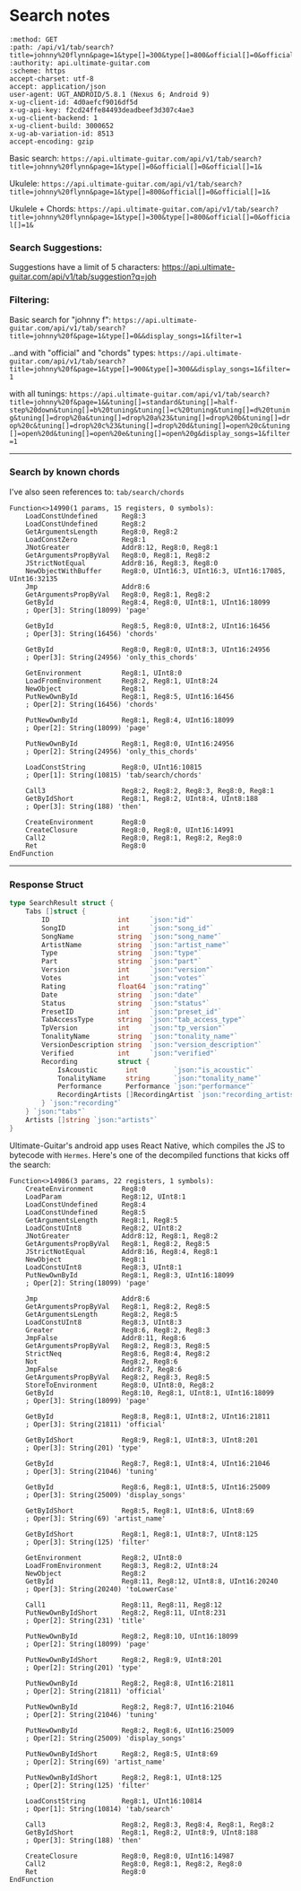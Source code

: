 # Search notes

```
:method: GET
:path: /api/v1/tab/search?title=johnny%20flynn&page=1&type[]=300&type[]=800&official[]=0&official[]=1&
:authority: api.ultimate-guitar.com
:scheme: https
accept-charset: utf-8
accept: application/json
user-agent: UGT_ANDROID/5.8.1 (Nexus 6; Android 9)
x-ug-client-id: 4d0aefcf9016df5d
x-ug-api-key: f2cd24ffe84493deadbeef3d307c4ae3
x-ug-client-backend: 1
x-ug-client-build: 3000652
x-ug-ab-variation-id: 8513
accept-encoding: gzip

```

Basic search: `https://api.ultimate-guitar.com/api/v1/tab/search?title=johnny%20flynn&page=1&type[]=0&official[]=0&official[]=1&`

Ukulele: `https://api.ultimate-guitar.com/api/v1/tab/search?title=johnny%20flynn&page=1&type[]=800&official[]=0&official[]=1&`

Ukulele + Chords: `https://api.ultimate-guitar.com/api/v1/tab/search?title=johnny%20flynn&page=1&type[]=300&type[]=800&official[]=0&official[]=1&`

### Search Suggestions:

Suggestions have a limit of 5 characters: https://api.ultimate-guitar.com/api/v1/tab/suggestion?q=joh

### Filtering:

Basic search for "johnny f": `https://api.ultimate-guitar.com/api/v1/tab/search?title=johnny%20f&page=1&type[]=0&&display_songs=1&filter=1`

..and with "official" and "chords" types: `https://api.ultimate-guitar.com/api/v1/tab/search?title=johnny%20f&page=1&type[]=900&type[]=300&&display_songs=1&filter=1`

with all tunings: `https://api.ultimate-guitar.com/api/v1/tab/search?title=johnny%20f&page=1&&tuning[]=standard&tuning[]=half-step%20down&tuning[]=b%20tuning&tuning[]=c%20tuning&tuning[]=d%20tuning&tuning[]=drop%20a&tuning[]=drop%20a%23&tuning[]=drop%20b&tuning[]=drop%20c&tuning[]=drop%20c%23&tuning[]=drop%20d&tuning[]=open%20c&tuning[]=open%20d&tuning[]=open%20e&tuning[]=open%20g&display_songs=1&filter=1`

---

### Search by known chords

I've also seen references to: `tab/search/chords`

```smali
Function<>14990(1 params, 15 registers, 0 symbols):
	LoadConstUndefined  	Reg8:3
	LoadConstUndefined  	Reg8:2
	GetArgumentsLength  	Reg8:0, Reg8:2
	LoadConstZero       	Reg8:1
	JNotGreater         	Addr8:12, Reg8:0, Reg8:1
	GetArgumentsPropByVal	Reg8:0, Reg8:1, Reg8:2
	JStrictNotEqual     	Addr8:16, Reg8:3, Reg8:0
	NewObjectWithBuffer 	Reg8:0, UInt16:3, UInt16:3, UInt16:17085, UInt16:32135
	Jmp                 	Addr8:6
	GetArgumentsPropByVal	Reg8:0, Reg8:1, Reg8:2
	GetById             	Reg8:4, Reg8:0, UInt8:1, UInt16:18099
	; Oper[3]: String(18099) 'page'

	GetById             	Reg8:5, Reg8:0, UInt8:2, UInt16:16456
	; Oper[3]: String(16456) 'chords'

	GetById             	Reg8:0, Reg8:0, UInt8:3, UInt16:24956
	; Oper[3]: String(24956) 'only_this_chords'

	GetEnvironment      	Reg8:1, UInt8:0
	LoadFromEnvironment 	Reg8:2, Reg8:1, UInt8:24
	NewObject           	Reg8:1
	PutNewOwnById       	Reg8:1, Reg8:5, UInt16:16456
	; Oper[2]: String(16456) 'chords'

	PutNewOwnById       	Reg8:1, Reg8:4, UInt16:18099
	; Oper[2]: String(18099) 'page'

	PutNewOwnById       	Reg8:1, Reg8:0, UInt16:24956
	; Oper[2]: String(24956) 'only_this_chords'

	LoadConstString     	Reg8:0, UInt16:10815
	; Oper[1]: String(10815) 'tab/search/chords'

	Call3               	Reg8:2, Reg8:2, Reg8:3, Reg8:0, Reg8:1
	GetByIdShort        	Reg8:1, Reg8:2, UInt8:4, UInt8:188
	; Oper[3]: String(188) 'then'

	CreateEnvironment   	Reg8:0
	CreateClosure       	Reg8:0, Reg8:0, UInt16:14991
	Call2               	Reg8:0, Reg8:1, Reg8:2, Reg8:0
	Ret                 	Reg8:0
EndFunction
```

---

### Response Struct

```go
type SearchResult struct {
	Tabs []struct {
		ID                 int     `json:"id"`
		SongID             int     `json:"song_id"`
		SongName           string  `json:"song_name"`
		ArtistName         string  `json:"artist_name"`
		Type               string  `json:"type"`
		Part               string  `json:"part"`
		Version            int     `json:"version"`
		Votes              int     `json:"votes"`
		Rating             float64 `json:"rating"`
		Date               string  `json:"date"`
		Status             string  `json:"status"`
		PresetID           int     `json:"preset_id"`
		TabAccessType      string  `json:"tab_access_type"`
		TpVersion          int     `json:"tp_version"`
		TonalityName       string  `json:"tonality_name"`
		VersionDescription string  `json:"version_description"`
		Verified           int     `json:"verified"`
		Recording          struct {
			IsAcoustic       int         `json:"is_acoustic"`
			TonalityName     string      `json:"tonality_name"`
			Performance      Performance `json:"performance"`
			RecordingArtists []RecordingArtist `json:"recording_artists"`
		} `json:"recording"`
	} `json:"tabs"`
	Artists []string `json:"artists"`
}
```

Ultimate-Guitar's android app uses React Native, which compiles the JS to bytecode with `Hermes`. Here's one of the decompiled functions that kicks off the search:

```
Function<>14986(3 params, 22 registers, 1 symbols):
	CreateEnvironment   	Reg8:0
	LoadParam           	Reg8:12, UInt8:1
	LoadConstUndefined  	Reg8:4
	LoadConstUndefined  	Reg8:5
	GetArgumentsLength  	Reg8:1, Reg8:5
	LoadConstUInt8      	Reg8:2, UInt8:2
	JNotGreater         	Addr8:12, Reg8:1, Reg8:2
	GetArgumentsPropByVal	Reg8:1, Reg8:2, Reg8:5
	JStrictNotEqual     	Addr8:16, Reg8:4, Reg8:1
	NewObject           	Reg8:1
	LoadConstUInt8      	Reg8:3, UInt8:1
	PutNewOwnById       	Reg8:1, Reg8:3, UInt16:18099
	; Oper[2]: String(18099) 'page'

	Jmp                 	Addr8:6
	GetArgumentsPropByVal	Reg8:1, Reg8:2, Reg8:5
	GetArgumentsLength  	Reg8:2, Reg8:5
	LoadConstUInt8      	Reg8:3, UInt8:3
	Greater             	Reg8:6, Reg8:2, Reg8:3
	JmpFalse            	Addr8:11, Reg8:6
	GetArgumentsPropByVal	Reg8:2, Reg8:3, Reg8:5
	StrictNeq           	Reg8:6, Reg8:4, Reg8:2
	Not                 	Reg8:2, Reg8:6
	JmpFalse            	Addr8:7, Reg8:6
	GetArgumentsPropByVal	Reg8:2, Reg8:3, Reg8:5
	StoreToEnvironment  	Reg8:0, UInt8:0, Reg8:2
	GetById             	Reg8:10, Reg8:1, UInt8:1, UInt16:18099
	; Oper[3]: String(18099) 'page'

	GetById             	Reg8:8, Reg8:1, UInt8:2, UInt16:21811
	; Oper[3]: String(21811) 'official'

	GetByIdShort        	Reg8:9, Reg8:1, UInt8:3, UInt8:201
	; Oper[3]: String(201) 'type'

	GetById             	Reg8:7, Reg8:1, UInt8:4, UInt16:21046
	; Oper[3]: String(21046) 'tuning'

	GetById             	Reg8:6, Reg8:1, UInt8:5, UInt16:25009
	; Oper[3]: String(25009) 'display_songs'

	GetByIdShort        	Reg8:5, Reg8:1, UInt8:6, UInt8:69
	; Oper[3]: String(69) 'artist_name'

	GetByIdShort        	Reg8:1, Reg8:1, UInt8:7, UInt8:125
	; Oper[3]: String(125) 'filter'

	GetEnvironment      	Reg8:2, UInt8:0
	LoadFromEnvironment 	Reg8:3, Reg8:2, UInt8:24
	NewObject           	Reg8:2
	GetById             	Reg8:11, Reg8:12, UInt8:8, UInt16:20240
	; Oper[3]: String(20240) 'toLowerCase'

	Call1               	Reg8:11, Reg8:11, Reg8:12
	PutNewOwnByIdShort  	Reg8:2, Reg8:11, UInt8:231
	; Oper[2]: String(231) 'title'

	PutNewOwnById       	Reg8:2, Reg8:10, UInt16:18099
	; Oper[2]: String(18099) 'page'

	PutNewOwnByIdShort  	Reg8:2, Reg8:9, UInt8:201
	; Oper[2]: String(201) 'type'

	PutNewOwnById       	Reg8:2, Reg8:8, UInt16:21811
	; Oper[2]: String(21811) 'official'

	PutNewOwnById       	Reg8:2, Reg8:7, UInt16:21046
	; Oper[2]: String(21046) 'tuning'

	PutNewOwnById       	Reg8:2, Reg8:6, UInt16:25009
	; Oper[2]: String(25009) 'display_songs'

	PutNewOwnByIdShort  	Reg8:2, Reg8:5, UInt8:69
	; Oper[2]: String(69) 'artist_name'

	PutNewOwnByIdShort  	Reg8:2, Reg8:1, UInt8:125
	; Oper[2]: String(125) 'filter'

	LoadConstString     	Reg8:1, UInt16:10814
	; Oper[1]: String(10814) 'tab/search'

	Call3               	Reg8:2, Reg8:3, Reg8:4, Reg8:1, Reg8:2
	GetByIdShort        	Reg8:1, Reg8:2, UInt8:9, UInt8:188
	; Oper[3]: String(188) 'then'

	CreateClosure       	Reg8:0, Reg8:0, UInt16:14987
	Call2               	Reg8:0, Reg8:1, Reg8:2, Reg8:0
	Ret                 	Reg8:0
EndFunction
```
